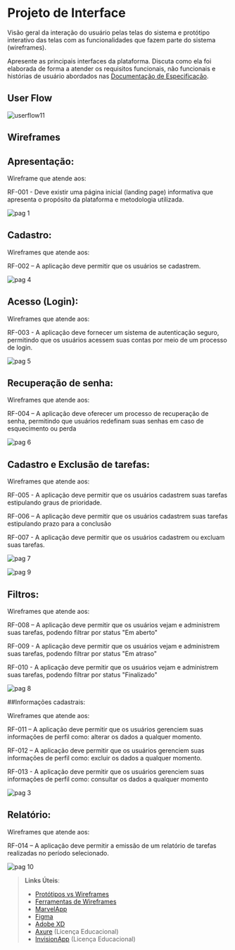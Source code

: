 
# Projeto de Interface

Visão geral da interação do usuário pelas telas do sistema e protótipo interativo das telas com as funcionalidades que fazem parte do sistema (wireframes).

 Apresente as principais interfaces da plataforma. Discuta como ela foi elaborada de forma a atender os requisitos funcionais, não funcionais e histórias de usuário abordados nas <a href="2-Especificação do Projeto.md"> Documentação de Especificação</a>.

## User Flow

![userflow11](https://github.com/ICEI-PUC-Minas-PMV-SI/pmv-si-2024-1-pe1-t2-gestor_de_tempo/assets/149181399/5bda34da-c0ad-411f-945b-dd9a33a27b6c)


## Wireframes
## Apresentação:

Wireframe que atende aos:

RF-001 - Deve existir uma página inicial (landing page) informativa que apresenta o propósito da plataforma e metodologia utilizada.

![pag 1](https://github.com/ICEI-PUC-Minas-PMV-SI/pmv-si-2024-1-pe1-t2-gestor_de_tempo/assets/161775120/bd027ba9-ddfb-4e8b-9171-a50164f6c134)

## Cadastro: 

Wireframes que atende aos:

RF-002 – A aplicação deve permitir que os usuários se cadastrem.

![pag 4](https://github.com/ICEI-PUC-Minas-PMV-SI/pmv-si-2024-1-pe1-t2-gestor_de_tempo/assets/161775120/c36dd021-62ee-4313-b903-7548e57fdf28)

## Acesso (Login): 

Wireframes que atende aos:

RF-003 - A aplicação deve fornecer um sistema de autenticação seguro, permitindo que os usuários acessem suas contas por meio de um processo de login.

![pag 5](https://github.com/ICEI-PUC-Minas-PMV-SI/pmv-si-2024-1-pe1-t2-gestor_de_tempo/assets/161775120/3c3a1fac-08fd-4748-bb6e-3b7a9ce66b61)

## Recuperação de senha:

Wireframes que atende aos:

RF-004 – A aplicação deve oferecer um processo de recuperação de senha, permitindo que usuários redefinam suas senhas em caso de esquecimento ou perda

![pag 6](https://github.com/ICEI-PUC-Minas-PMV-SI/pmv-si-2024-1-pe1-t2-gestor_de_tempo/assets/161775120/76ab3470-e96f-487c-8757-b94208018f0f)

## Cadastro e Exclusão de tarefas:

Wireframes que atende aos:

RF-005 - A aplicação deve permitir que os usuários cadastrem suas tarefas estipulando graus de prioridade.

RF-006 – A aplicação deve permitir que os usuários cadastrem suas tarefas estipulando prazo para a conclusão

RF-007 - A aplicação deve permitir que os usuários cadastrem ou excluam suas tarefas.

![pag 7](https://github.com/ICEI-PUC-Minas-PMV-SI/pmv-si-2024-1-pe1-t2-gestor_de_tempo/assets/161775120/88267656-650e-4445-b8b5-b12e3c09e9c7)

![pag 9](https://github.com/ICEI-PUC-Minas-PMV-SI/pmv-si-2024-1-pe1-t2-gestor_de_tempo/assets/161775120/08741a97-39b3-44f9-a5a2-cb6b4c6c33d1)

## Filtros:

Wireframes que atende aos:

RF-008 – A aplicação deve permitir que os usuários vejam e administrem suas tarefas, podendo filtrar por status "Em aberto"

RF-009 - A aplicação deve permitir que os usuários vejam e administrem suas tarefas, podendo filtrar por status "Em atraso"

RF-010 - A aplicação deve permitir que os usuários vejam e administrem suas tarefas, podendo filtrar por status "Finalizado"

![pag 8](https://github.com/ICEI-PUC-Minas-PMV-SI/pmv-si-2024-1-pe1-t2-gestor_de_tempo/assets/161775120/b6f35683-b077-4b47-9897-428eab548e2b)

##Informações cadastrais:

Wireframes que atende aos:

RF-011 – A aplicação deve permitir que os usuários gerenciem suas informações de perfil como: alterar os dados a qualquer momento.

RF-012 – A aplicação deve permitir que os usuários gerenciem suas informações de perfil como: excluir os dados a qualquer momento.

RF-013 -  A aplicação deve permitir que os usuários gerenciem suas informações de perfil como: consultar os dados a qualquer momento

![pag 3](https://github.com/ICEI-PUC-Minas-PMV-SI/pmv-si-2024-1-pe1-t2-gestor_de_tempo/assets/161775120/a906966e-185f-41d8-b398-fbc6c685e782)

## Relatório:

Wireframes que atende aos:

RF-014 – A aplicação deve permitir a emissão de um relatório de tarefas realizadas no período selecionado.

![pag 10](https://github.com/ICEI-PUC-Minas-PMV-SI/pmv-si-2024-1-pe1-t2-gestor_de_tempo/assets/161775120/dd28ecd3-dd53-4832-872c-c82ec1972e6a)
 
> **Links Úteis**:
> - [Protótipos vs Wireframes](https://www.nngroup.com/videos/prototypes-vs-wireframes-ux-projects/)
> - [Ferramentas de Wireframes](https://rockcontent.com/blog/wireframes/)
> - [MarvelApp](https://marvelapp.com/developers/documentation/tutorials/)
> - [Figma](https://www.figma.com/)
> - [Adobe XD](https://www.adobe.com/br/products/xd.html#scroll)
> - [Axure](https://www.axure.com/edu) (Licença Educacional)
> - [InvisionApp](https://www.invisionapp.com/) (Licença Educacional)
